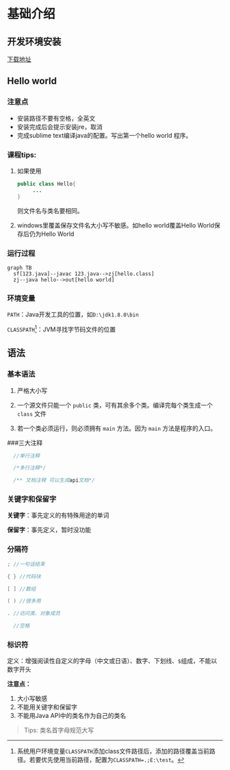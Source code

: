 # 基础介绍

## 开发环境安装

[下载地址](http://www.oracle.com/technetwork/java/javase/downloads/java-archive-downloads-javase7-521261.html)

## Hello world

### 注意点

* 安装路径不要有空格，全英文
* 安装完成后会提示安装jre，取消
* 完成sublime text编译java的配置。写出第一个hello world 程序。

### 课程tips:

1. 如果使用

   ```java
   public class Hello{
        ...
   }
   ```

   则文件名与类名要相同。

2. windows里覆盖保存文件名大小写不敏感。如hello world覆盖Hello World保存后仍为Hello World

### 运行过程

```mermaid
graph TB
  sf[123.java]--javac 123.java-->zj[hello.class]
  zj--java hello-->out[hello world]
```



### 环境变量

`PATH`：Java开发工具的位置，如`D:\jdk1.8.0\bin`

`CLASSPATH`[^1]：JVM寻找字节码文件的位置

[^1]: 系统用户环境变量`CLASSPATH`添加class文件路径后，添加的路径覆盖当前路径。若要优先使用当前路径，配置为`CLASSPATH=.;E:\test`。

## 语法

### 基本语法

  1. 严格大小写

  2. 一个源文件只能一个 `public` 类，可有其余多个类。编译完每个类生成一个 `class` 文件

  3. 若一个类必须运行，则必须拥有 `main` 方法。因为 `main` 方法是程序的入口。

###三大注释

```java
  //单行注释

  /*多行注释*/

  /** 文档注释 可以生成api文档*/
```

### 关键字和保留字

**关键字**：事先定义的有特殊用途的单词

**保留字**：事先定义，暂时没功能

### 分隔符

```java
; //一句话结束

{ } //代码块

[ ] //数组

( ) //很多用

. //访问类、对象成员

  //空格
```

### 标识符

定义：增强阅读性自定义的字母（中文或日语）、数字、下划线、`$`组成，不能以数字开头

**注意点：**
1. 大小写敏感
2. 不能用关键字和保留字
3. 不能用Java API中的类名作为自己的类名

>Tips: 类名首字母规范大写